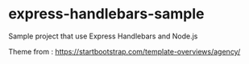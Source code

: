 # express-handlebars-sample
Sample project that use Express Handlebars and Node.js

Theme from : https://startbootstrap.com/template-overviews/agency/
